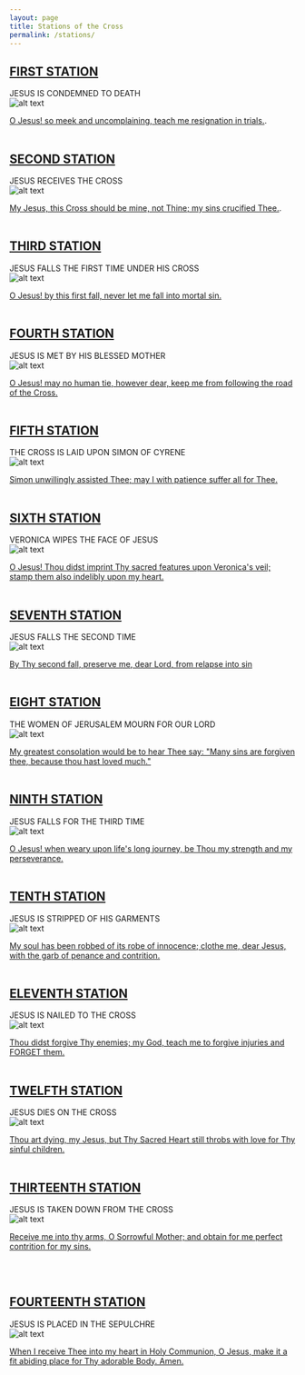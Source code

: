 ```yaml
---
layout: page
title: Stations of the Cross
permalink: /stations/
---
```


## [FIRST STATION](#first-station) ##

JESUS IS CONDEMNED TO DEATH  
![alt text](assets/images/station01.jpg)   

[O Jesus! so meek and uncomplaining, teach me resignation in trials.](#second-station).
<br> <br>

## [SECOND STATION](#second-station) ##

JESUS RECEIVES THE CROSS   
![alt text](assets/images/station02.jpg)   

[My Jesus, this Cross should be mine, not Thine; my sins crucified Thee.](#third-station).
<br> <br>

## [THIRD STATION](#third-station) ##

JESUS FALLS THE FIRST TIME UNDER HIS CROSS   
![alt text](assets/images/station03.jpg)   

[O Jesus! by this first fall, never let me fall into mortal sin.](#fourth-station)
<br> <br>

## [FOURTH STATION](#fourth-station) ##

JESUS IS MET BY HIS BLESSED MOTHER   
![alt text](assets/images/station04.jpg)   

[O Jesus! may no human tie, however dear, keep me from following the road of the Cross.](#fifth-station)
<br> <br>


## [FIFTH STATION](#fifth-station) ##

THE CROSS IS LAID UPON SIMON OF CYRENE   
![alt text](assets/images/station05.jpg)   

[Simon unwillingly assisted Thee; may I with patience suffer all for Thee.](#sixth-station)
<br> <br>

## [SIXTH STATION](#sixth-station) ##

VERONICA WIPES THE FACE OF JESUS  
![alt text](assets/images/station06.jpg)   

[O Jesus! Thou didst imprint Thy sacred features upon Veronica's veil; stamp them also indelibly upon my heart.](#seventh-station)
<br> <br>


## [SEVENTH STATION](#seventh-station) ##

JESUS FALLS THE SECOND TIME  
![alt text](assets/images/station07.jpg)   

[By Thy second fall, preserve me, dear Lord, from relapse into sin](#eight-station)
<br> <br>

## [EIGHT STATION](#eight-station) ##

THE WOMEN OF JERUSALEM MOURN FOR OUR LORD   
![alt text](assets/images/station08.jpg)   

[My greatest consolation would be to hear Thee say:  "Many sins are forgiven thee, because thou hast loved much."](#ninth-station)
<br> <br>

## [NINTH STATION](#ninth-station) ##

JESUS FALLS FOR THE THIRD TIME  
![alt text](assets/images/station09.jpg)   

[O Jesus!  when weary upon life's long journey, be Thou my strength and my perseverance.](#tenth-station)
<br> <br>

## [TENTH STATION](#tenth-station) ##

JESUS IS STRIPPED OF HIS GARMENTS  
![alt text](assets/images/station10.jpg)   

[My soul has been robbed of its robe of innocence; clothe me, dear Jesus, with the garb of penance and contrition.](#eleventh-station)
<br> <br>

## [ELEVENTH STATION](#eleventh-station) ##

JESUS IS NAILED TO THE CROSS   
![alt text](assets/images/station11.jpg)   

[Thou didst forgive Thy enemies; my God, teach me to forgive injuries and FORGET them.](#twelfth-station)
<br> <br>


## [TWELFTH STATION](#twelfth-station) ##

JESUS DIES ON THE CROSS   
![alt text](assets/images/station12.jpg)   

[Thou art dying, my Jesus, but Thy Sacred Heart still throbs with love for Thy sinful children.](#thirteenth-station)
<br> <br>
 
 
## [THIRTEENTH STATION](#thirteenth-station) ##

JESUS IS TAKEN DOWN FROM THE CROSS     
![alt text](assets/images/station13.jpg)   

[Receive me into thy arms, O Sorrowful Mother; and obtain for me perfect contrition for my sins.](#fourteenth-station)

<br> <br>

## [FOURTEENTH STATION](#fourteenth-station) ##

JESUS IS PLACED IN THE SEPULCHRE   
![alt text](assets/images/station14.jpg)   

[When I receive Thee into my heart in Holy Communion, O Jesus, make it a fit abiding place for Thy adorable Body. Amen.](#first-station)
<br> <br>



<br><br><br><br><br><br>







